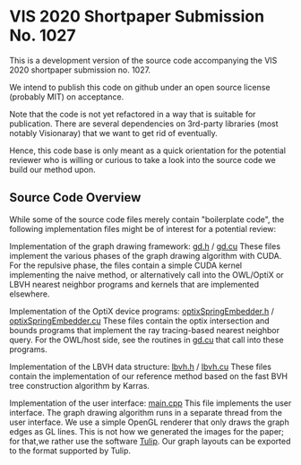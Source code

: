 VIS 2020 Shortpaper Submission No. 1027
=======================================

This is a development version of the source code accompanying the VIS 2020 shortpaper submission no. 1027.

We intend to publish this code on github under an open source license (probably MIT) on acceptance.

Note that the code is not yet refactored in a way that is suitable for publication. There are several dependencies on 3rd-party libraries (most notably Visionaray) that we want to get rid of eventually.

Hence, this code base is only meant as a quick orientation for the potential reviewer who is willing or curious to take a look into the source code we build our method upon.

Source Code Overview
--------------------

While some of the source code files merely contain "boilerplate code", the following implementation files might be of interest for a potential review:

Implementation of the graph drawing framework: [gd.h](/gd.h) / [gd.cu](/gd.cu)
These files implement the various phases of the graph drawing algorithm with CUDA. For the repulsive phase, the files contain a simple CUDA kernel implementing the naive method, or alternatively call into the OWL/OptiX or LBVH nearest neighbor programs and kernels that are implemented elsewhere.

Implementation of the OptiX device programs: [optixSpringEmbedder.h](/optixSpringEmbedder.h) / [optixSpringEmbedder.cu](/optixSpringEmbedder.cu)
These files contain the optix intersection and bounds programs that implement the ray tracing-based nearest neighbor query. For the OWL/host side, see the routines in [gd.cu](/gd.cu) that call into these programs.

Implementation of the LBVH data structure: [lbvh.h](/lbvh.h) / [lbvh.cu](/lbvh.cu)
These files contain the implementation of our reference method based on the fast BVH tree construction algorithm by Karras.

Implementation of the user interface: [main.cpp](/main.cpp)
This file implements the user interface. The graph drawing algorithm runs in a separate thread from the user interface. We use a simple OpenGL renderer that only draws the graph edges as GL lines. This is not how we generated the images for the paper; for that,we rather use the software [Tulip](https://tulip.labri.fr/TulipDrupal/). Our graph layouts can be  exported to the format supported by Tulip.

